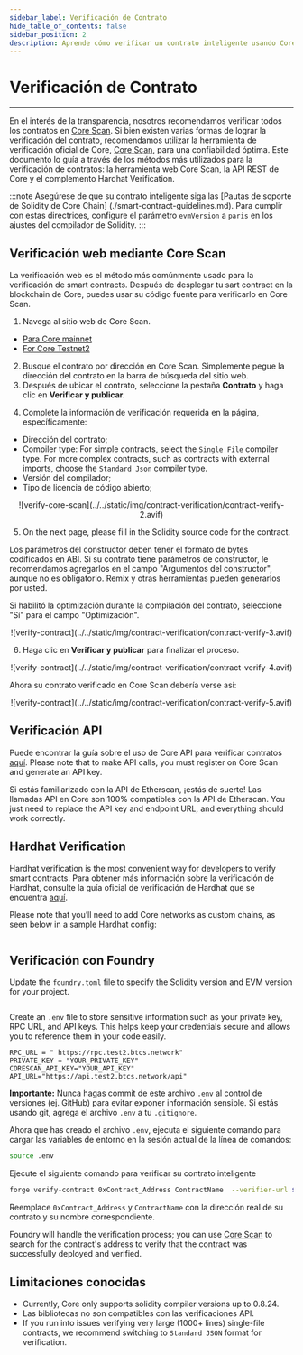 ```yaml
---
sidebar_label: Verificación de Contrato
hide_table_of_contents: false
sidebar_position: 2
description: Aprende cómo verificar un contrato inteligente usando Core Scan
---
```


# Verificación de Contrato

---

En el interés de la transparencia, nosotros recomendamos verificar todos los contratos en [Core Scan](https://scan.coredao.org/). Si bien existen varias formas de lograr la verificación del contrato, recomendamos utilizar la herramienta de verificación oficial de Core, [Core Scan](https://scan.coredao.org/), para una confiabilidad óptima. Este documento lo guía a través de los métodos más utilizados para la verificación de contratos: la herramienta web Core Scan, la API REST de Core y el complemento Hardhat Verification.

:::note
Asegúrese de que su contrato inteligente siga las [Pautas de soporte de Solidity de Core Chain] (./smart-contract-guidelines.md). Para cumplir con estas directrices, configure el parámetro `evmVersion` a `paris` en los ajustes del compilador de Solidity.
:::

## Verificación web mediante Core Scan

La verificación web es el método más comúnmente usado para la verificación de smart contracts. Después de desplegar tu sart contract en la blockchain de Core, puedes usar su código fuente para verificarlo en Core Scan.

1. Navega al sitio web de Core Scan.

- [Para Core mainnet](https://scan.coredao.org/)
- [For Core Testnet2](https://scan.test.btcs.network)

2. Busque el contrato por dirección en Core Scan. Simplemente pegue la dirección del contrato en la barra de búsqueda del sitio web.
3. Después de ubicar el contrato, seleccione la pestaña **Contrato** y haga clic en **Verificar y publicar**_._

<p align="center"></p>

4. Complete la información de verificación requerida en la página, específicamente:

- Dirección del contrato;
- Compiler type: For simple contracts, select the `Single File` compiler type. For more complex contracts, such as contracts with external imports, choose the `Standard Json` compiler type.
- Versión del compilador;
- Tipo de licencia de código abierto;

<p align="center">
![verify-core-scan](../../static/img/contract-verification/contract-verify-2.avif)
</p>

5. On the next page, please fill in the Solidity source code for the contract.

Los parámetros del constructor deben tener el formato de bytes codificados en ABI. Si su contrato tiene parámetros de constructor, le recomendamos agregarlos en el campo "Argumentos del constructor", aunque no es obligatorio. Remix y otras herramientas pueden generarlos por usted.

Si habilitó la optimización durante la compilación del contrato, seleccione "Sí" para el campo "Optimización".

<p align="center">
![verify-contract](../../static/img/contract-verification/contract-verify-3.avif)
</p>

6. Haga clic en **Verificar y publicar** para finalizar el proceso.

<p align="center">
![verify-contract](../../static/img/contract-verification/contract-verify-4.avif)
</p>

Ahora su contrato verificado en Core Scan debería verse así:

<p align="center">
![verify-contract](../../static/img/contract-verification/contract-verify-5.avif)
</p>

## Verificación API

Puede encontrar la guía sobre el uso de Core API para verificar contratos [aquí](https://docs.coredao.org/docs/api/api-documents/contracts). Please note that to make API calls, you must register on Core Scan and generate an API key.

Si estás familiarizado con la API de Etherscan, ¡estás de suerte! Las llamadas API en Core son 100% compatibles con la API de Etherscan. You just need to replace the API key and endpoint URL, and everything should work correctly.

## Hardhat Verification

Hardhat verification is the most convenient way for developers to verify smart contracts. Para obtener más información sobre la verificación de Hardhat, consulte la guía oficial de verificación de Hardhat que se encuentra [aquí](https://hardhat.org/hardhat-runner/plugins/nomicfoundation-hardhat-verify).

Please note that you’ll need to add Core networks as custom chains, as seen below in a sample Hardhat config:

```javascript
```

## Verificación con Foundry

Update the `foundry.toml` file to specify the Solidity version and EVM version for your project.

```bash
```

Create an `.env` file to store sensitive information such as your private key, RPC URL, and API keys. This helps keep your credentials secure and allows you to reference them in your code easily.

```text
RPC_URL = " https://rpc.test2.btcs.network"
PRIVATE_KEY = "YOUR_PRIVATE_KEY"
CORESCAN_API_KEY="YOUR_API_KEY"
API_URL="https://api.test2.btcs.network/api"
```

**Importante:** Nunca hagas commit de este archivo `.env` al control de versiones (ej. GitHub) para evitar exponer información sensible. Si estás usando git, agrega el archivo `.env` a tu `.gitignore`.

Ahora que has creado el archivo `.env`, ejecuta el siguiente comando para cargar las variables de entorno en la sesión actual de la línea de comandos:

```bash
source .env
```

Ejecute el siguiente comando para verificar su contrato inteligente

```bash
forge verify-contract 0xContract_Address ContractName  --verifier-url $API_URL  --api-key $CORESCAN_API_KEY --watch
```

Reemplace `0xContract_Address` y `ContractName` con la dirección real de su contrato y su nombre correspondiente.

Foundry will handle the verification process; you can use [Core Scan](https://scan.test2.btcs.network/) to search for the contract's address to verify that the contract was successfully deployed and verified.

## Limitaciones conocidas

- Currently, Core only supports solidity compiler versions up to 0.8.24.
- Las bibliotecas no son compatibles con las verificaciones API.
- If you run into issues verifying very large (1000+ lines) single-file contracts, we recommend switching to `Standard JSON` format for verification.